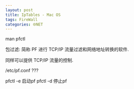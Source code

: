 ```yaml
---
layout: post
title: IpTables - Mac OS
tags: FireWall
categories: 🌐NET
---
```

man pfctl

包过滤: 简称 PF
进行 TCP/IP 流量过滤和网络地址转换的软件.

同样可以提供 TCP/IP 流量的控制.


/etc/pf.conf  ???



pfctl -e 启动pf
pfctl -d 停止pf

